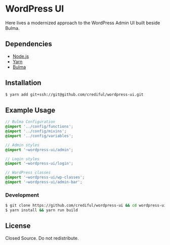# WordPress UI

Here lives a modernized approach to the WordPress Admin UI built beside Bulma.

## Dependencies

* [Node.js]
* [Yarn]
* [Bulma]

## Installation 

```sh
$ yarn add git+ssh://git@github.com/crediful/wordpress-ui.git
```

## Example Usage 

```scss
// Bulma Configuration
@import '../config/functions';
@import '../config/mixins';
@import '../config/variables';

// Admin styles
@import '~wordpress-ui/admin';

// Login styles
@import '~wordpress-ui/login';

// WordPress classes
@import '~wordpress-ui/wp-classes';
@import '~wordpress-ui/admin-bar';
```

### Development 

```sh
$ git clone https://github.com/crediful/wordpress-ui && cd wordpress-ui 
$ yarn install && yarn run build
```

## License

Closed Source. Do not redistribute.


[Yarn]: <https://yarnpkg.com/>
[Node.js]: <https://nodejs.org/>
[Bulma]: <https://bulma.io>
